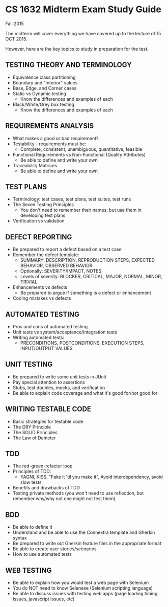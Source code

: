 # CS 1632 Midterm Exam Study Guide
Fall 2015

The midterm will cover everything we have covered up to the lecture of  15 OCT 2015.

However, here are the key topics to study in preparation for the test.

## TESTING THEORY AND TERMINOLOGY
* Equivalence class partitioning
* Boundary and "interior" values
* Base, Edge, and Corner cases
* Static vs Dynamic testing
  * Know the differences and examples of each
* Black/White/Grey box testing
  * Know the differences and examples of each

## REQUIREMENTS ANALYSIS
* What makes a good or bad requirement?
* Testability - requirements must be:
  * Complete, consistent, unambiguous, quantitative, feasible
* Functional Requirements vs Non-Functional (Quality Attributes)
  * Be able to define and write your own
* Traceability Matrices
  * Be able to define and write your own

## TEST PLANS
* Terminology: test cases, test plans, test suites, test runs
* The Seven Testing Principles
  * You don't need to remember their names, but use them in developing test plans
* Verification vs validation

## DEFECT REPORTING
* Be prepared to report a defect based on a test case
* Remember the defect template:
  * SUMMARY, DESCRIPTION, REPRODUCTION STEPS, EXPECTED BEHAVIOR, OBSERVED BEHAVIOR
  * Optionally: SEVERITY/IMPACT, NOTES
  * Levels of severity: BLOCKER, CRITICAL, MAJOR, NORMAL, MINOR, TRIVIAL
* Enhancements vs defects
  * Be prepared to argue if something is a defect or enhancement
* Coding mistakes vs defects

## AUTOMATED TESTING
* Pros and cons of automated testing
* Unit tests vs system/acceptance/integration tests
* Writing automated tests:
  * PRECONDITIONS, POSTCONDITIONS, EXECUTION STEPS, INPUT/OUTPUT VALUES

## UNIT TESTING
* Be prepared to write some unit tests in JUnit
* Pay special attention to assertions
* Stubs, test doubles, mocks, and verification
* Be able to explain code coverage and what it's good for/not good for

## WRITING TESTABLE CODE
* Basic strategies for testable code
* The DRY Principle
* The SOLID Principles
* The Law of Demeter

## TDD
* The red-green-refactor loop
* Principles of TDD:
  * YAGNI, KISS, "Fake it 'til you make it", Avoid interdependency, avoid slow tests
* Benefits and drawbacks of TDD
* Testing private methods (you won't need to use reflection, but remember why/why not one might not test them)

## BDD
* Be able to define it
* Understand and be able to use the Connextra template and Gherkin syntax
* Be prepared to write out Gherkin feature files in the appropriate format
* Be able to create user stories/scenarios
* How to use automated tests

## WEB TESTING
* Be able to explain how you would test a web page with Selenium
* You do NOT need to know Selenese (Selenium scripting language)
* Be able to discuss issues with testing web apps (page loading timing issues, javascript issues, etc)
